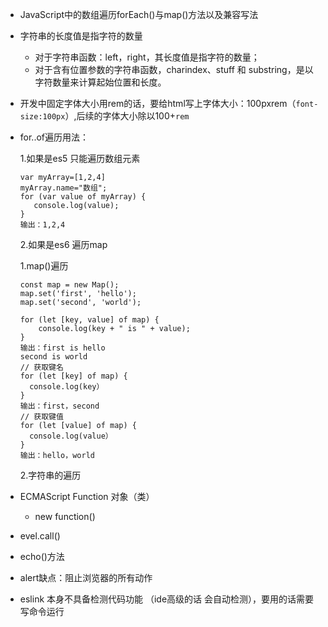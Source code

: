 * JavaScript中的数组遍历forEach()与map()方法以及兼容写法
* 字符串的长度值是指字符的数量
  * 对于字符串函数：left，right，其长度值是指字符的数量；
  * 对于含有位置参数的字符串函数，charindex、stuff 和 substring，是以字符数量来计算起始位置和长度。
* 开发中固定字体大小用rem的话，要给html写上字体大小：100pxrem（`font-size:100px`）,后续的字体大小除以100+`rem`
* for..of遍历用法：
    
   1.如果是es5 只能遍历数组元素
   
      var myArray=[1,2,4]
      myArray.name="数组";
      for (var value of myArray) {
         console.log(value);
      }
      输出：1,2,4
   2.如果是es6 遍历map
     
     1.map()遍历
        
      const map = new Map();
      map.set('first', 'hello');
      map.set('second', 'world');
   
      for (let [key, value] of map) {
          console.log(key + " is " + value);
      }
      输出：first is hello
      second is world 
      // 获取键名
      for (let [key] of map) {
        console.log(key）
      }
      输出：first，second
      // 获取键值
      for (let [value] of map) {
        console.log(value）
      }
      输出：hello，world 
    
    2.字符串的遍历 
* ECMAScript Function 对象（类）
    * new function()
    
* evel.call()
* echo()方法
* alert缺点：阻止浏览器的所有动作
* eslink 本身不具备检测代码功能 （ide高级的话 会自动检测），要用的话需要写命令运行      